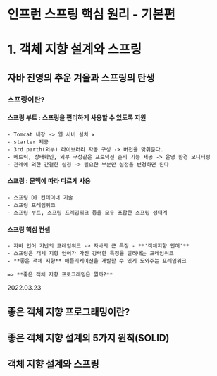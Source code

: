 
인프런 스프링 핵심 원리 - 기본편
=================================

# 1. 객체 지향 설계와 스프링

## 자바 진영의 추운 겨울과 스프링의 탄생

### 스프링이란?
  #### 스프링 부트 : 스프링을 편리하게 사용할 수 있도록 지원
    - Tomcat 내장 -> 웹 서버 설치 x
    - starter 제공
    - 3rd parth(외부) 라이브러리 자동 구성 -> 버전을 맞춰준다.
    - 메트릭, 상태확인, 외부 구성같은 프로덕션 준비 기능 제공 -> 운영 환경 모니터링
    - 관례에 의한 간결한 설정 -> 필요한 부분만 설정을 변경하면 된다
    
  #### 스프링 : 문맥에 따라 다르게 사용
    - 스프링 DI 컨테이너 기술
    - 스프링 프레임워크
    - 스프링 부트, 스프링 프레임워크 등을 모두 포함한 스프링 생태계
    
  #### 스프링 핵심 컨셉 
    - 자바 언어 기반의 프레임워크 -> 자바의 큰 특징 - **'객체지향 언어'**
    - 스프링은 객체 지향 언어가 가진 강력한 특징을 살려내는 프레임워크
    - **좋은 객체 지향** 애플리케이션을 개발할 수 있게 도와주는 프레임워크
    
    => **좋은 객체 지향 프로그래밍은 뭘까?**
    
2022.03.23


## 좋은 객체 지향 프로그래밍이란?
## 좋은 객체 지향 설계의 5가지 원칙(SOLID)
## 객체 지향 설계와 스프링



